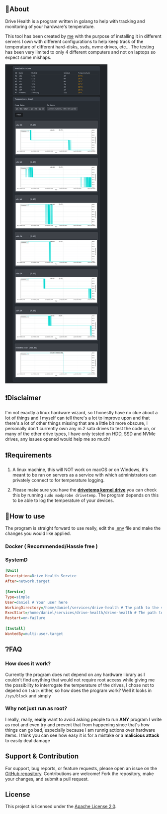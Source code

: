 ## 📖About

Drive Health is a program written in golang to help with tracking and monitoring of your hardware's temperature.

This tool has been created by [me](https://danlegt.com) with the purpose of installing it in different servers I own with different configurations to help keep track of the temperature of different hard-disks, ssds, nvme drives, etc... The testing has been very limited to only 4 different computers and not on laptops so expect some mishaps.

![UI Example](./media/design_v1.webp)

## ❗Disclaimer

I'm not exactly a linux hardware wizard, so I honestly have no clue about a lot of things and I myself can tell there's a lot to improve upon and that there's a lot of other things missing that are a little bit more obscure, I personally don't currently own any m.2 sata drives to test the code on, or many of the other drive types, I have only tested on HDD, SSD and NVMe drives, any issues opened would help me so much!

## ❗Requirements
1. A linux machine, this will NOT work on macOS or on Windows, it's meant to be ran on servers as a service with which administrators can privately connect to for temperature logging.

2. Please make sure you have the [**drivetemp kernel drive**](https://docs.kernel.org/hwmon/drivetemp.html) you can check this by running `sudo modprobe drivetemp`.
The program depends on this to be able to log the temperature of your devices.


## 📖How to use

The program is straight forward to use really, edit the [.env](./.env) file and make the changes you would like applied.

### Docker ( Recommended/Hassle free )

### SystemD
```ini
[Unit]
Description=Drive Health Service
After=network.target

[Service]
Type=simple
User=daniel # Your user here
WorkingDirectory=/home/daniel/services/drive-health # The path to the service's directory
ExecStart=/home/daniel/services/drive-health/drive-health # The path to the binary
Restart=on-failure

[Install]
WantedBy=multi-user.target
```

## ❔FAQ

### How does it work?
Currently the program does not depend on any hardware library as I couldn't find anything that would not require root access while giving me the possibility to interrogate the temperature of the drives, I chose not to depend on `lsblk` either, so how does the program work? Well it looks in `/sys/block` and simply

### Why not just run as root?
I really, really, **really** want to avoid asking people to run **ANY** program I write as root and even try and prevent that from happening since that's how things can go bad, especially because I am runnig actions over hardware items. I think you can see how easy it is for a mistake or a **malicious attack** to easily deal damage

## Support & Contribution

For support, bug reports, or feature requests, please open an issue on the [GitHub repository](https://github.com/JustKato/drive-health/issues). Contributions are welcome! Fork the repository, make your changes, and submit a pull request.

## License

This project is licensed under the [Apache License 2.0](./LICENSE).
